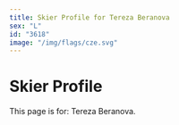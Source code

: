 ```yaml
---
title: Skier Profile for Tereza Beranova
sex: "L"
id: "3618"
image: "/img/flags/cze.svg" 
---
```


# Skier Profile

This page is for: Tereza Beranova.
    